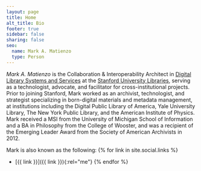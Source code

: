 ```yaml
---
layout: page
title: Home
alt_title: Bio
footer: true
sidebar: false
sharing: false
seo:
  name: Mark A. Matienzo
  type: Person
---
```


*Mark A. Matienzo* is the Collaboration & Interoperability Architect in [Digital Library Systems and Services](http://library.stanford.edu/department/digital-library-systems-and-services-dlss) at the [Stanford University Libraries](http://library.stanford.edu/), serving as a technologist, advocate, and facilitator for cross-institutional projects. Prior to joining Stanford, Mark worked as an archivist, technologist, and strategist specializing in born-digital materials and metadata management, at institutions including the Digital Public Library of America, Yale University Library, The New York Public Library, and the American Institute of Physics. Mark received a MSI from the University of Michigan School of Information and a BA in Philosophy from the College of Wooster, and was a recipient of the Emerging Leader Award from the Society of American Archivists in 2012.

Mark is also known as the following:
{% for link in site.social.links %}
* [{{ link }}]({{ link }}){:rel="me"} {% endfor %}
